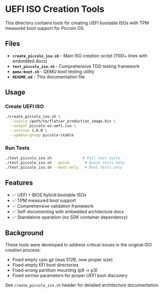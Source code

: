 # UEFI ISO Creation Tools

This directory contains tools for creating UEFI bootable ISOs with TPM measured boot support for Piccolo OS.

## Files

- **`create_piccolo_iso.sh`** - Main ISO creation script (1100+ lines with embedded docs)
- **`test_piccolo_iso.sh`** - Comprehensive TDD testing framework  
- **`qemu-boot.sh`** - QEMU boot testing utility
- **`README.md`** - This documentation file

## Usage

### Create UEFI ISO
```bash
./create_piccolo_iso.sh \
  --source /path/to/flatcar_production_image.bin \
  --output piccolo-os-uefi.iso \
  --version 1.0.0 \
  --update-group piccolo-stable
```

### Run Tests
```bash
./test_piccolo_iso.sh              # Full test suite
./test_piccolo_iso.sh --quick       # Quick tests only
./test_piccolo_iso.sh --boot-only   # Boot tests only
```

## Features

- ✅ UEFI + BIOS hybrid bootable ISOs
- ✅ TPM measured boot support
- ✅ Comprehensive validation framework
- ✅ Self-documenting with embedded architecture docs
- ✅ Standalone operation (no SDK container dependency)

## Background

These tools were developed to address critical issues in the original ISO creation process:
- Fixed empty cpio.gz (was 512B, now proper size)
- Fixed empty EFI boot directories
- Fixed wrong partition mounting (p9 → p3)
- Fixed xorriso parameters for proper UEFI boot discovery

See `create_piccolo_iso.sh` header for detailed architecture documentation.
